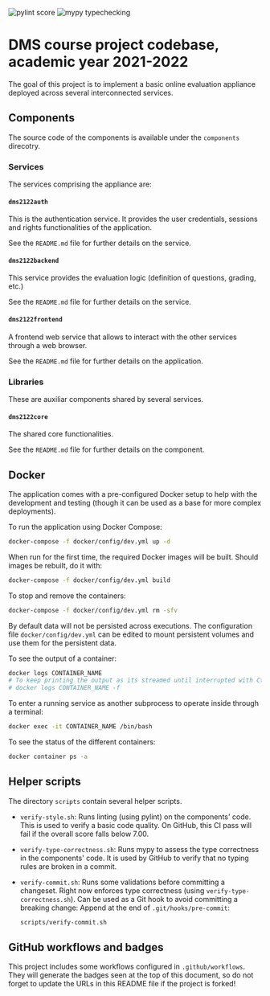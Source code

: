 ![pylint score](https://github.com/irg1008/practica-dms-2021-2022/workflows/pylint%20score/badge.svg)
![mypy typechecking](https://github.com/irg1008/practica-dms-2021-2022/workflows/mypy%20typechecking/badge.svg)

# DMS course project codebase, academic year 2021-2022

The goal of this project is to implement a basic online evaluation appliance deployed across several interconnected services.

## Components

The source code of the components is available under the `components` direcotry.

### Services

The services comprising the appliance are:

#### `dms2122auth`

This is the authentication service. It provides the user credentials, sessions and rights functionalities of the application.

See the `README.md` file for further details on the service.

#### `dms2122backend`

This service provides the evaluation logic (definition of questions, grading, etc.)

See the `README.md` file for further details on the service.

#### `dms2122frontend`

A frontend web service that allows to interact with the other services through a web browser.

See the `README.md` file for further details on the application.

### Libraries

These are auxiliar components shared by several services.

#### `dms2122core`

The shared core functionalities.

See the `README.md` file for further details on the component.

## Docker

The application comes with a pre-configured Docker setup to help with the development and testing (though it can be used as a base for more complex deployments).

To run the application using Docker Compose:

```bash
docker-compose -f docker/config/dev.yml up -d
```

When run for the first time, the required Docker images will be built. Should images be rebuilt, do it with:

```bash
docker-compose -f docker/config/dev.yml build
```

To stop and remove the containers:

```bash
docker-compose -f docker/config/dev.yml rm -sfv
```

By default data will not be persisted across executions. The configuration file `docker/config/dev.yml` can be edited to mount persistent volumes and use them for the persistent data.

To see the output of a container:

```bash
docker logs CONTAINER_NAME
# To keep printing the output as its streamed until interrupted with Ctrl+C:
# docker logs CONTAINER_NAME -f
```

To enter a running service as another subprocess to operate inside through a terminal:

```bash
docker exec -it CONTAINER_NAME /bin/bash
```

To see the status of the different containers:

```bash
docker container ps -a
```

## Helper scripts

The directory `scripts` contain several helper scripts.

- `verify-style.sh`: Runs linting (using pylint) on the components' code. This is used to verify a basic code quality. On GitHub, this CI pass will fail if the overall score falls below 7.00.
- `verify-type-correctness.sh`: Runs mypy to assess the type correctness in the components' code. It is used by GitHub to verify that no typing rules are broken in a commit.
- `verify-commit.sh`: Runs some validations before committing a changeset. Right now enforces type correctness (using `verify-type-correctness.sh`). Can be used as a Git hook to avoid committing a breaking change:
  Append at the end of `.git/hooks/pre-commit`:

  ```bash
  scripts/verify-commit.sh
  ```

## GitHub workflows and badges

This project includes some workflows configured in `.github/workflows`. They will generate the badges seen at the top of this document, so do not forget to update the URLs in this README file if the project is forked!
